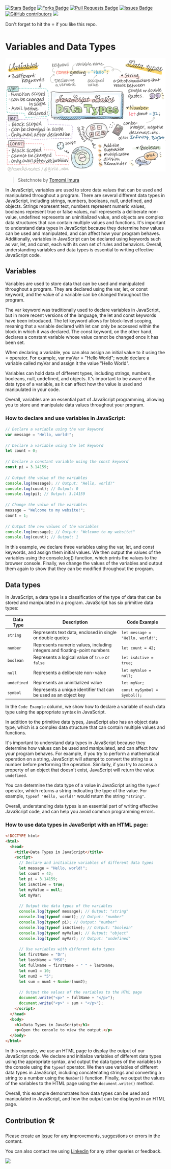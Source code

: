 <a href="https://github.com/drshahizan/learn-php/stargazers"><img src="https://img.shields.io/github/stars/drshahizan/learn-php" alt="Stars Badge"/></a>
<a href="https://github.com/drshahizan/learn-php/network/members"><img src="https://img.shields.io/github/forks/drshahizan/learn-php" alt="Forks Badge"/></a>
<a href="https://github.com/drshahizan/learn-php/pulls"><img src="https://img.shields.io/github/issues-pr/drshahizan/learn-php" alt="Pull Requests Badge"/></a>
<a href="https://github.com/drshahizan/learn-php/issues"><img src="https://img.shields.io/github/issues/drshahizan/learn-php" alt="Issues Badge"/></a>
<a href="https://github.com/drshahizan/learn-php/graphs/contributors"><img alt="GitHub contributors" src="https://img.shields.io/github/contributors/drshahizan/learn-php?color=2b9348"></a>
![](https://visitor-badge.glitch.me/badge?page_id=drshahizan/learn-php)

Don't forget to hit the :star: if you like this repo.

# Variables and Data Types
![Introduction to JS](webdev-js-datatypes.png)
> Sketchnote by [Tomomi Imura](https://twitter.com/girlie_mac)
> 

In JavaScript, variables are used to store data values that can be used and manipulated throughout a program. There are several different data types in JavaScript, including strings, numbers, booleans, null, undefined, and objects. Strings represent text, numbers represent numeric values, booleans represent true or false values, null represents a deliberate non-value, undefined represents an uninitialized value, and objects are complex data structures that can contain multiple values and functions. It's important to understand data types in JavaScript because they determine how values can be used and manipulated, and can affect how your program behaves. Additionally, variables in JavaScript can be declared using keywords such as var, let, and const, each with its own set of rules and behaviors. Overall, understanding variables and data types is essential to writing effective JavaScript code.

## Variables
Variables are used to store data that can be used and manipulated throughout a program. They are declared using the var, let, or const keyword, and the value of a variable can be changed throughout the program.

The var keyword was traditionally used to declare variables in JavaScript, but in more recent versions of the language, the let and const keywords have been introduced. The let keyword allows for block-level scoping, meaning that a variable declared with let can only be accessed within the block in which it was declared. The const keyword, on the other hand, declares a constant variable whose value cannot be changed once it has been set.

When declaring a variable, you can also assign an initial value to it using the = operator. For example, var myVar = "Hello World"; would declare a variable called myVar and assign it the value "Hello World".

Variables can hold data of different types, including strings, numbers, booleans, null, undefined, and objects. It's important to be aware of the data type of a variable, as it can affect how the value is used and manipulated in your code.

Overall, variables are an essential part of JavaScript programming, allowing you to store and manipulate data values throughout your program.

### How to declare and use variables in JavaScript:

```javascript
// Declare a variable using the var keyword
var message = "Hello, world!";

// Declare a variable using the let keyword
let count = 0;

// Declare a constant variable using the const keyword
const pi = 3.14159;

// Output the value of the variables
console.log(message); // Output: "Hello, world!"
console.log(count); // Output: 0
console.log(pi); // Output: 3.14159

// Change the value of the variables
message = "Welcome to my website!";
count = 1;

// Output the new values of the variables
console.log(message); // Output: "Welcome to my website!"
console.log(count); // Output: 1
```

In this example, we declare three variables using the var, let, and const keywords, and assign them initial values. We then output the values of the variables using the console.log() function, which prints the values to the browser console. Finally, we change the values of the variables and output them again to show that they can be modified throughout the program.

## Data types
In JavaScript, a data type is a classification of the type of data that can be stored and manipulated in a program. JavaScript has six primitive data types: 

| Data Type | Description | Code Example |
| --------- | ----------- | ------------ |
| `string` | Represents text data, enclosed in single or double quotes | `let message = "Hello, world!";` |
| `number` | Represents numeric values, including integers and floating-point numbers | `let count = 42;` |
| `boolean` | Represents a logical value of `true` or `false` | `let isActive = true;` |
| `null` | Represents a deliberate non-value | `let myValue = null;` |
| `undefined` | Represents an uninitialized value | `let myVar;` |
| `symbol` | Represents a unique identifier that can be used as an object key | `const mySymbol = Symbol();` |

In the `Code Example` column, we show how to declare a variable of each data type using the appropriate syntax in JavaScript.

In addition to the primitive data types, JavaScript also has an object data type, which is a complex data structure that can contain multiple values and functions.

It's important to understand data types in JavaScript because they determine how values can be used and manipulated, and can affect how your program behaves. For example, if you try to perform a mathematical operation on a string, JavaScript will attempt to convert the string to a number before performing the operation. Similarly, if you try to access a property of an object that doesn't exist, JavaScript will return the value `undefined`.

You can determine the data type of a value in JavaScript using the `typeof` operator, which returns a string indicating the type of the value. For example, `typeof "Hello, world!"` would return the string `"string"`. 

Overall, understanding data types is an essential part of writing effective JavaScript code, and can help you avoid common programming errors.

### How to use data types in JavaScript with an HTML page:

```html
<!DOCTYPE html>
<html>
  <head>
    <title>Data Types in JavaScript</title>
    <script>
      // Declare and initialize variables of different data types
      let message = "Hello, world!";
      let count = 42;
      let pi = 3.14159;
      let isActive = true;
      let myValue = null;
      let myVar;

      // Output the data types of the variables
      console.log(typeof message); // Output: "string"
      console.log(typeof count); // Output: "number"
      console.log(typeof pi); // Output: "number"
      console.log(typeof isActive); // Output: "boolean"
      console.log(typeof myValue); // Output: "object"
      console.log(typeof myVar); // Output: "undefined"

      // Use variables with different data types
      let firstName = "Dr";
      let lastName = "MSO";
      let fullName = firstName + " " + lastName;
      let num1 = 10;
      let num2 = "5";
      let sum = num1 + Number(num2);

      // Output the values of the variables to the HTML page
      document.write("<p>" + fullName + "</p>");
      document.write("<p>" + sum + "</p>");
    </script>
  </head>
  <body>
    <h1>Data Types in JavaScript</h1>
    <p>Open the console to view the output.</p>
  </body>
</html>

```

In this example, we use an HTML page to display the output of our JavaScript code. We declare and initialize variables of different data types using the appropriate syntax, and output the data types of the variables to the console using the `typeof` operator. We then use variables of different data types in JavaScript, including concatenating strings and converting a string to a number using the `Number()` function. Finally, we output the values of the variables to the HTML page using the `document.write()` method.

Overall, this example demonstrates how data types can be used and manipulated in JavaScript, and how the output can be displayed in an HTML page.

## Contribution 🛠️
Please create an [Issue](https://github.com/drshahizan/learn-php/issues) for any improvements, suggestions or errors in the content.

You can also contact me using [Linkedin](https://www.linkedin.com/in/drshahizan/) for any other queries or feedback.

![](https://visitor-badge.glitch.me/badge?page_id=drshahizan)

